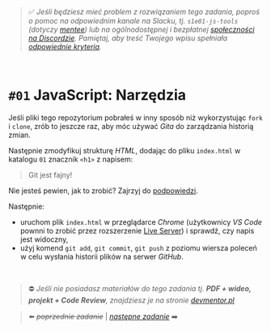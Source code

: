 > :white_check_mark: *Jeśli będziesz mieć problem z rozwiązaniem tego zadania, poproś o pomoc na odpowiednim kanale na Slacku, tj. `s1e01-js-tools` (dotyczy [mentee](https://devmentor.pl/mentoring-javascript/)) lub na ogólnodostępnej i bezpłatnej [społeczności na Discordzie](https://devmentor.pl/discord). Pamiętaj, aby treść Twojego wpisu spełniała [odpowiednie kryteria](https://devmentor.pl/jak-prosic-o-pomoc/).*

&nbsp;

# `#01` JavaScript: Narzędzia

Jeśli pliki tego repozytorium pobrałeś w inny sposób niż wykorzystując `fork` i `clone`, zrób to jeszcze raz, aby móc używać *Gita* do zarządzania historią zmian.

Następnie zmodyfikuj strukturę *HTML*, dodając do pliku `index.html` w katalogu `01` znacznik `<h1>` z napisem:

> Git jest fajny!

Nie jesteś pewien, jak to zrobić? Zajrzyj do [podpowiedzi](https://www.w3schools.com/tags/tryit.asp?filename=tryhtml_headers).

Następnie:
- uruchom plik `index.html` w przeglądarce *Chrome* (użytkownicy *VS Code* pownni to zrobić przez rozszerzenie [Live Server](https://marketplace.visualstudio.com/items?itemName=ritwickdey.LiveServer)) i sprawdź, czy napis jest widoczny,
- użyj komend `git add`, `git commit`, `git push` z poziomu wiersza poleceń w celu wysłania historii plików na serwer *GitHub*. 

&nbsp;
> :no_entry: *Jeśli nie posiadasz materiałów do tego zadania tj. **PDF + wideo, projekt + Code Review**, znajdziesz je na stronie [devmentor.pl](https://devmentor.pl/workshop-js-tools/)*

> :arrow_left: ~~*poprzednie zadanie*~~ | [*następne zadanie*](./../02) :arrow_right:
